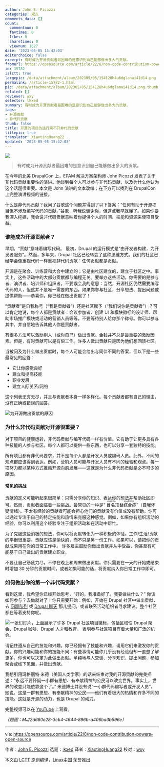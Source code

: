 ```yaml
---
author: John E. Picozzi
categories: 观点
comments_data: []
count:
  commentnum: 0
  favtimes: 0
  likes: 0
  sharetimes: 0
  viewnum: 1627
date: '2023-05-05 15:42:03'
editorchoice: false
excerpt: 有时成为开源贡献者最困难的是意识到自己能够做出多大的贡献。
fromurl: https://opensource.com/article/22/8/non-code-contribution-powers-open-source
id: 15782
islctt: true
largepic: /data/attachment/album/202305/05/154128h4u6dglanai41d14.png
permalink: /article-15782-1.html
pic: /data/attachment/album/202305/05/154128h4u6dglanai41d14.png.thumb.jpg
related: []
reviewer: wxy
selector: lkxed
summary: 有时成为开源贡献者最困难的是意识到自己能够做出多大的贡献。
tags:
- 开源贡献
- 非代码贡献
thumb: false
title: 开源的项目的运行离不开非代码贡献
titlepic: true
translator: XiaotingHuang22
updated: '2023-05-05 15:42:03'
---
```


![](/data/attachment/album/202305/05/154128h4u6dglanai41d14.png)



> 
> 有时成为开源贡献者最困难的是意识到自己能够做出多大的贡献。
> 
> 
> 


在今年的北美 DrupalCon 上，EPAM 解决方案架构师 John Picozzi 发表了关于非代码贡献重要性的演讲。他谈到每个人可以参与非代码贡献，以及为什么他认为这个话题很重要。本文是 John 演讲的文本改编；在下方可以找到在 DrupalCon 上完整演讲视频的链接。


什么是非代码贡献？我问了谷歌这个问题并得到了以下答案：“任何有助于开源项目但不涉及编写代码的贡献。”谷歌，听我说谢谢你，但这点我早就懂了。如果你要我深入挖掘，我会说非代码贡献意味着你提供个人的时间、技能和资源来使项目受益。


### 谁能成为开源贡献者？


早期，“贡献”意味着编写代码。 最初，Drupal 的运行模式是“由开发者构建，为开发者服务”。然而，多年来，Drupal 社区已经转变了这种思维方式。我们的社区已经学会像重视代码一样重视非代码贡献：任何贡献都是贡献。


开源是在聚会、训练营和大会中建立的；它是由社区建立的，建立于社区之中。事实上，这些活动中的大部分贡献都与编程无关。要举办这些活动，你需要的是参与者、演讲者、培训师和组织者。不要误会我的意思：当然，开源社区仍然需要编写代码的人，但这并不是唯一需要的东西。如果你参与社区，分享想法、提出问题或提供帮助——恭喜你，你已经在做出贡献了！


“贡献者”是自我称号（“我是贡献者”）还是社区赋予（“我们说你是贡献者”）？可以肯定地说，每个人都是贡献者：会议参加者、创建 UI 和模块徽标的设计师、帮助市场推广模块或活动的营销人员等等。不要等待别人给你那个称号。你可以参与其中，并自信地告诉其他人你是贡献者。


有很多方法可以激励别人（或你自己）做出贡献。金钱并不总是最重要的激励因素。但是，有时贡献可以是有偿工作。许多人做出贡献只是因为他们想回馈社区。


当被问及为什么做出贡献时，每个人可能会给出与同伴不同的答案，但以下是一些最常见的回答：


* 它让你感觉良好
* 建立和提高技能
* 职业发展
* 建立人际关系/网络


这个列表无穷无尽，并且与贡献者本身一样多样化。每个贡献者都有自己的理由，没有正确或错误的回答。


![为开源做出贡献的原因](/data/attachment/album/202305/05/154204cvwwcce39vplcevn.jpg)


### 为什么非代码贡献对开源很重要？


对于项目的健康运转，非代码贡献与编写代码一样有价值。它有助于让更多具有各种技能的人参与社区。每个人都可以提供一些东西，也可以分享一套独特的技能。


所有项目都有非代码要求，并不是每个人都是开发人员或编码人员。此外，不同的观点都应该得到表达。例如，营销人员可能与开发人员有不同的经验和观点。每一项努力都以某种方式推动开源向前发展——这就是为什么非代码贡献是必不可少的原因。


#### 常见的挑战


贡献的定义可能听起来很简单：只需分享你的知识、表达你的想法并帮助社区即可。然而，贡献者面临着一些挑战。最常见的一种是“<ruby> 冒名顶替综合症 <rt>  imposter syndrome </rt></ruby>”（自我怀疑情绪）。不太有经验的贡献者可能会担心他们的贡献没有价值或没有帮助。你可以通过专注于自己的特定技能和热情来克服这种感觉。例如，如果你有组织活动的经验，你可以利用这个经验专注于组织活动和在活动中帮忙。


为了克服这些消极的想法，你可以将贡献转化为一种积极的体验。工作/生活/贡献的平衡很重要。贡献应该是愉快的，而不只是另一份工作。如果可以，请把你的贡献成果用在你的日常工作中。 许多雇主鼓励你做出贡献并从中受益，你甚至有可能基于自己做出的贡献建立职业。


不要让自己筋疲力尽，不停在晚上和周末做出贡献。你只需要在一天的开始或结束时增加 30 分钟的贡献时间，或者如果可能的话，将贡献纳入你日常工作中即可。


### 如何做出你的第一个非代码贡献？


看到这里，我希望你已经开始思考，“好的，我准备好了。我要做些什么？” 你该如何参与？去做就对了！你只需要开始：例如，开始在 Drupal 社区中做出贡献，去 [问题队列](https://www.drupal.org/project/issues/drupal?categories=All) 或 [Drupal 聊天](https://www.drupal.org/community/contributor-guide/reference-information/talk/tools/slack) 那儿提问，或者联系活动组织者寻求建议。整个社区都在等着支持你呢。


![一张幻灯片，上面展示了许多 Drupal 社区项目徽标，包括区域性 Drupal 聚会、Drupal 咖啡、Drupal 人才和教育， 表明参与社区项目有着大量和广泛的机会。](/data/attachment/album/202305/05/154205czu589507ghpzr0z.png)


请记住遵从自己的技能和兴趣。你已经拥有了技能和兴趣，请用它们来激发你的贡献。你的兴趣可能和你的技能不同：有些事情可能你几乎没有经验但却一直想了解更多，你也可以决定为此做出贡献。单纯地与人交谈、分享知识、提出问题、参加聚会或线下见面，并做出贡献。


我想引用玛格丽特·米德（美国人类学家）的话来结束对我的开源贡献的完美描述：“永远不要怀疑一小群有思想、有奉献精神的公民可以改变世界。事实上，世界的改变只能依靠这个了。” 米德博士并没有说“一小群代码编写者或开发人员”。 她说，这是一群有思想、有奉献精神的公民——他们有着极大的热情和许多不同的技能。这就是开源的动力，也是 Drupal 的动力。


完整视频可以在 [YouTube](https://www.youtube.com/watch?v=NwNqfpISMPM) 上观看。


*（题图：MJ/2d680e28-3cb4-4644-896b-a406ba3b596e）*




---


via: <https://opensource.com/article/22/8/non-code-contribution-powers-open-source>


作者：[John E. Picozzi](https://opensource.com/users/johnpicozzi) 选题：[lkxed](https://github.com/lkxed) 译者：[XiaotingHuang22](https://github.com/XiaotingHuang22) 校对：[wxy](https://github.com/wxy)


本文由 [LCTT](https://github.com/LCTT/TranslateProject) 原创编译，[Linux中国](https://linux.cn/) 荣誉推出